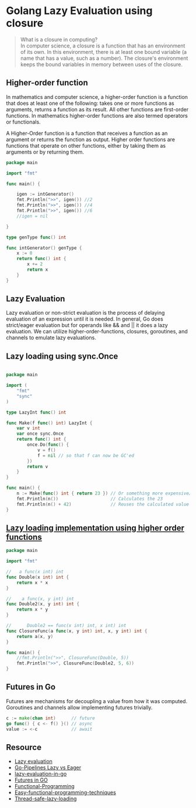 # Golang Lazy Evaluation using closure
> What is a closure in computing? \
In computer science, a closure is a function that has an environment of its own. In this environment, there is at least one bound variable (a name that has a value, such as a number). The closure's environment keeps the bound variables in memory between uses of the closure.

## Higher-order function
In mathematics and computer science, a higher-order function is a function that does at least one of the following: takes one or more functions as arguments, returns a function as its result. All other functions are first-order functions. In mathematics higher-order functions are also termed operators or functionals.

A Higher-Order function is a function that receives a function as an argument or returns the function as output. Higher order functions are functions that operate on other functions, either by taking them as arguments or by returning them.

```go
package main

import "fmt"

func main() {

	igen := intGenerator()
	fmt.Println(">>", igen()) //2
	fmt.Println(">>", igen()) //4
	fmt.Println(">>", igen()) //6
	//igen = nil

}

type genType func() int

func intGenerator() genType {
	x := 0
	return func() int {
		x += 2
		return x
	}
}
```
## Lazy Evaluation
Lazy evaluation or non-strict evaluation is the process of delaying evaluation of an expression until it is needed. In general, Go does strict/eager evaluation but for operands like && and || it does a lazy evaluation. We can utilize higher-order-functions, closures, goroutines, and channels to emulate lazy evaluations.

## Lazy loading using sync.Once

```go

package main

import (
	"fmt"
	"sync"
)

type LazyInt func() int

func Make(f func() int) LazyInt {
	var v int
	var once sync.Once
	return func() int {
		once.Do(func() {
			v = f()
			f = nil // so that f can now be GC'ed
		})
		return v
	}
}

func main() {
	n := Make(func() int { return 23 }) // Or something more expensive…
	fmt.Println(n())                    // Calculates the 23
	fmt.Println(n() + 42)               // Reuses the calculated value
}
```

## [Lazy loading implementation using higher order functions](https://go.dev/play/p/Ty8vpd52TaI)
```go
package main

import "fmt"

//   a func(x int) int
func Double(x int) int {
	return x * x
}

//    a func(x, y int) int
func Double2(x, y int) int {
	return x * y
}

//      Double2 == func(x int) int, x int) int
func ClosureFunc(a func(x, y int) int, x, y int) int {
	return a(x, y)
}

func main() {
	//fmt.Println(">>", ClosureFunc(Double, 5))
	fmt.Println(">>", ClosureFunc(Double2, 5, 6))  
}
```
## Futures in Go
Futures are mechanisms for decoupling a value from how it was computed. Goroutines and channels allow implementing futures trivially. 
```go
c := make(chan int)      // future
go func() { c <- f() }() // async
value := <-c             // await
```


## Resource
* [Lazy evaluation](https://deepu.tech/functional-programming-in-go/)
* [Go-Pipelines Lazy vs Eager](https://medium.com/@j.d.livni/understanding-go-pipelines-in-5-minutes-2906a5c41496)
* [lazy-evaluation-in-go](https://blog.merovius.de/posts/2015-07-17-lazy-evaluation-in-go/)
* [Futures in GO](https://appliedgo.net/futures/#:~:text=Futures%20in%20a%20nutshell,for%20Go's%20built%2Din%20concurrency.)
* [Functional-Programming](https://deepu.tech/functional-programming-in-go/)
* [Easy-functional-programming-techniques](https://dev.to/deepu105/7-easy-functional-programming-techniques-in-go-3idp)
* [Thread-safe-lazy-loading](https://www.fareez.info/blog/thread-safe-lazy-loading-using-sync-once-in-go/)
